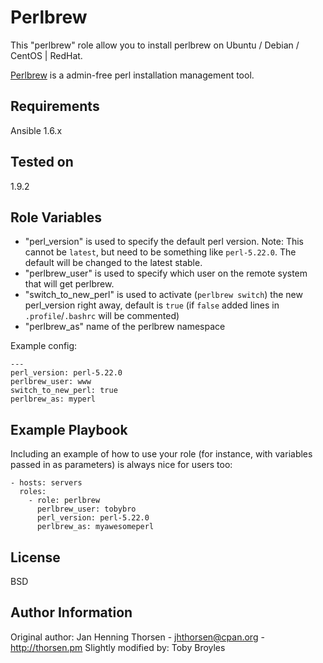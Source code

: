 Perlbrew
=========

This "perlbrew" role allow you to install perlbrew on Ubuntu / Debian / CentOS | RedHat.

[Perlbrew](http://perlbrew.pl) is a admin-free perl installation management
tool.

Requirements
------------

Ansible 1.6.x

Tested on
---------

1.9.2

Role Variables
--------------

* "perl_version" is used to specify the default perl version. Note: This cannot be `latest`, but need to be something like `perl-5.22.0`. The default will be changed to the latest stable.
* "perlbrew_user" is used to specify which user on the remote system that will get perlbrew.
* "switch_to_new_perl" is used to activate (`perlbrew switch`) the new perl_version right away, default is `true` (if `false` added lines in `.profile`/`.bashrc` will be commented)
* "perlbrew_as" name of the perlbrew namespace

Example config:

    ---
    perl_version: perl-5.22.0
    perlbrew_user: www
    switch_to_new_perl: true
    perlbrew_as: myperl

Example Playbook
----------------

Including an example of how to use your role (for instance, with variables passed in as parameters) is always nice for users too:

    - hosts: servers
      roles:
        - role: perlbrew 
          perlbrew_user: tobybro
          perl_version: perl-5.22.0
          perlbrew_as: myawesomeperl

License
-------

BSD

Author Information
------------------

Original author: Jan Henning Thorsen - jhthorsen@cpan.org - http://thorsen.pm
Slightly modified by: Toby Broyles
